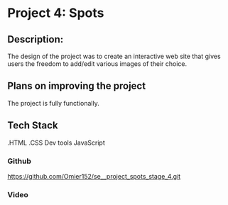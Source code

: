 # Project 4: Spots

## Description:

The design of the project was to create an interactive web site that gives users the freedom to add/edit various images of their choice.

## Plans on improving the project

The project is fully functionally.

## Tech Stack

.HTML
.CSS
Dev tools
JavaScript

### Github

https://github.com/Omier152/se__project_spots_stage_4.git

### Video


